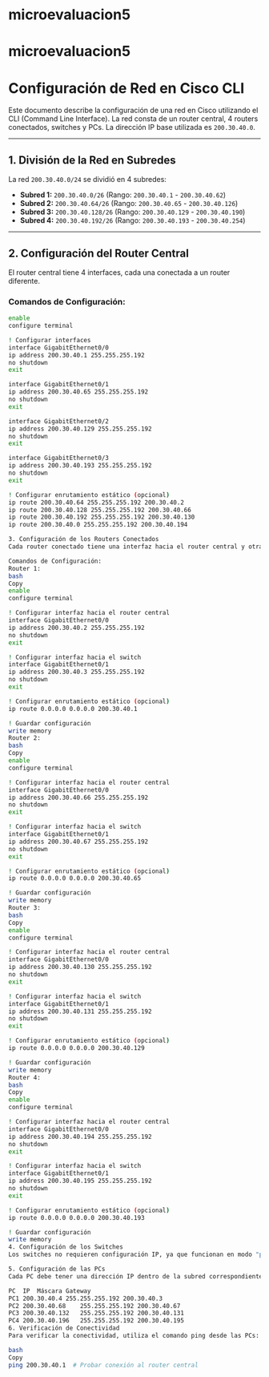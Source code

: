 # microevaluacion5
# microevaluacion5

# Configuración de Red en Cisco CLI

Este documento describe la configuración de una red en Cisco utilizando el CLI (Command Line Interface). La red consta de un router central, 4 routers conectados, switches y PCs. La dirección IP base utilizada es `200.30.40.0`.

---

## **1. División de la Red en Subredes**

La red `200.30.40.0/24` se dividió en 4 subredes:

- **Subred 1:** `200.30.40.0/26` (Rango: `200.30.40.1` - `200.30.40.62`)
- **Subred 2:** `200.30.40.64/26` (Rango: `200.30.40.65` - `200.30.40.126`)
- **Subred 3:** `200.30.40.128/26` (Rango: `200.30.40.129` - `200.30.40.190`)
- **Subred 4:** `200.30.40.192/26` (Rango: `200.30.40.193` - `200.30.40.254`)

---

## **2. Configuración del Router Central**

El router central tiene 4 interfaces, cada una conectada a un router diferente.

### **Comandos de Configuración:**

```bash
enable
configure terminal

! Configurar interfaces
interface GigabitEthernet0/0
ip address 200.30.40.1 255.255.255.192
no shutdown
exit

interface GigabitEthernet0/1
ip address 200.30.40.65 255.255.255.192
no shutdown
exit

interface GigabitEthernet0/2
ip address 200.30.40.129 255.255.255.192
no shutdown
exit

interface GigabitEthernet0/3
ip address 200.30.40.193 255.255.255.192
no shutdown
exit

! Configurar enrutamiento estático (opcional)
ip route 200.30.40.64 255.255.255.192 200.30.40.2
ip route 200.30.40.128 255.255.255.192 200.30.40.66
ip route 200.30.40.192 255.255.255.192 200.30.40.130
ip route 200.30.40.0 255.255.255.192 200.30.40.194

3. Configuración de los Routers Conectados
Cada router conectado tiene una interfaz hacia el router central y otra hacia el switch.

Comandos de Configuración:
Router 1:
bash
Copy
enable
configure terminal

! Configurar interfaz hacia el router central
interface GigabitEthernet0/0
ip address 200.30.40.2 255.255.255.192
no shutdown
exit

! Configurar interfaz hacia el switch
interface GigabitEthernet0/1
ip address 200.30.40.3 255.255.255.192
no shutdown
exit

! Configurar enrutamiento estático (opcional)
ip route 0.0.0.0 0.0.0.0 200.30.40.1

! Guardar configuración
write memory
Router 2:
bash
Copy
enable
configure terminal

! Configurar interfaz hacia el router central
interface GigabitEthernet0/0
ip address 200.30.40.66 255.255.255.192
no shutdown
exit

! Configurar interfaz hacia el switch
interface GigabitEthernet0/1
ip address 200.30.40.67 255.255.255.192
no shutdown
exit

! Configurar enrutamiento estático (opcional)
ip route 0.0.0.0 0.0.0.0 200.30.40.65

! Guardar configuración
write memory
Router 3:
bash
Copy
enable
configure terminal

! Configurar interfaz hacia el router central
interface GigabitEthernet0/0
ip address 200.30.40.130 255.255.255.192
no shutdown
exit

! Configurar interfaz hacia el switch
interface GigabitEthernet0/1
ip address 200.30.40.131 255.255.255.192
no shutdown
exit

! Configurar enrutamiento estático (opcional)
ip route 0.0.0.0 0.0.0.0 200.30.40.129

! Guardar configuración
write memory
Router 4:
bash
Copy
enable
configure terminal

! Configurar interfaz hacia el router central
interface GigabitEthernet0/0
ip address 200.30.40.194 255.255.255.192
no shutdown
exit

! Configurar interfaz hacia el switch
interface GigabitEthernet0/1
ip address 200.30.40.195 255.255.255.192
no shutdown
exit

! Configurar enrutamiento estático (opcional)
ip route 0.0.0.0 0.0.0.0 200.30.40.193

! Guardar configuración
write memory
4. Configuración de los Switches
Los switches no requieren configuración IP, ya que funcionan en modo "plug and play". Si se necesitan VLANs, se pueden configurar según sea necesario.

5. Configuración de las PCs
Cada PC debe tener una dirección IP dentro de la subred correspondiente al router al que está conectada.

PC	IP	Máscara	Gateway
PC1	200.30.40.4	255.255.255.192	200.30.40.3
PC2	200.30.40.68	255.255.255.192	200.30.40.67
PC3	200.30.40.132	255.255.255.192	200.30.40.131
PC4	200.30.40.196	255.255.255.192	200.30.40.195
6. Verificación de Conectividad
Para verificar la conectividad, utiliza el comando ping desde las PCs:

bash
Copy
ping 200.30.40.1  # Probar conexión al router central
